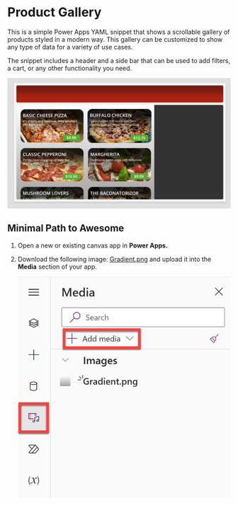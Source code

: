 # Product Gallery

This is a simple Power Apps YAML snippet that shows a scrollable gallery of products styled in a modern way. This gallery can be customized to show any type of data for a variety of use cases.

The snippet includes a header and a side bar that can be used to add filters, a cart, or any other functionality you need.

![A screenshot of the Product Gallery in Power Apps](./assets/product-gallery.png)

## Minimal Path to Awesome

1. Open a new or existing canvas app in **Power Apps.**

1. Download the following image: [Gradient.png](./assets/Gradient.png) and upload it into the **Media** section of your app.

    ![Upload the Gradient.png image into the Media section of your app](./assets/upload-gradient.png)